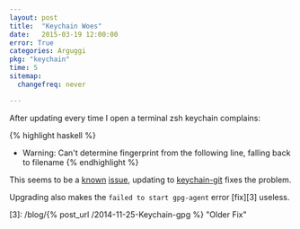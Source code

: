 ```yaml
---
layout: post
title:  "Keychain Woes"
date:   2015-03-19 12:00:00
error: True
categories: Arguggi
pkg: "keychain"
time: 5
sitemap:
  changefreq: never

---
```


After updating every time I open a terminal zsh keychain complains:

{% highlight haskell %}
* Warning: Can't determine fingerprint from the following line, falling back to filename
{% endhighlight %}

This seems to be a [known][0] [issue][1], updating to [keychain-git][2] fixes the problem.

Upgrading also makes the `failed to start gpg-agent` error [fix][3] useless.

[0]: https://bbs.archlinux.org/viewtopic.php?id=194978 "Arch Forums"
[1]: https://github.com/funtoo/keychain/commit/d76c2e9aa1c05ceac1c2d06a29783ee95e876a37 "Github Issue"
[2]: https://aur.archlinux.org/packages/keychain-git/
[3]: /blog/{% post_url /2014-11-25-Keychain-gpg %} "Older Fix"
